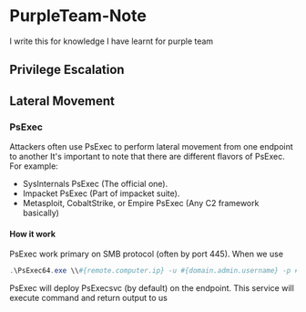 # PurpleTeam-Note

I write this for knowledge I have learnt for purple team

## Privilege Escalation

## Lateral Movement

### PsExec
Attackers often use PsExec to perform lateral movement from one endpoint to another
It's important to note that there are different flavors of PsExec. For example: 
- SysInternals PsExec (The official one).
- Impacket PsExec (Part of impacket suite).
- Metasploit, CobaltStrike, or Empire PsExec (Any C2 framework basically)

#### How it work
PsExec work primary on SMB protocol (often by port 445). When we use

```powershell
.\PsExec64.exe \\#{remote.computer.ip} -u #{domain.admin.username} -p #{domain.admin.password} -i whoami
```

PsExec will deploy PsExecsvc (by default) on the endpoint. This service will execute command and return output to us

